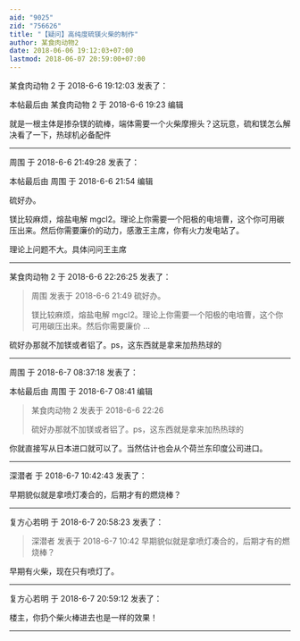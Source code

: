 ```yaml
---
aid: "9025"
zid: "756626"
title: "【疑问】高纯度硫镁火柴的制作"
author: 某食肉动物2
date: 2018-06-06 19:12:03+07:00
lastmod: 2018-06-07 20:59:00+07:00
---
```


某食肉动物 2 于 2018-6-6 19:12:03 发表了：

本帖最后由 某食肉动物 2 于 2018-6-6 19:23 编辑

就是一根主体是掺杂镁的硫棒，端体需要一个火柴摩擦头？这玩意，硫和镁怎么解决看了一下，热球机必备配件

---

周围 于 2018-6-6 21:49:28 发表了：

本帖最后由 周围 于 2018-6-6 21:54 编辑

硫好办。

镁比较麻烦，熔盐电解 mgcl2。理论上你需要一个阳极的电培曹，这个你可用碳压出来。然后你需要廉价的动力，感激王主席，你有火力发电站了。

理论上问题不大。具体问问王主席

---

某食肉动物 2 于 2018-6-6 22:26:25 发表了：

> 周围 发表于 2018-6-6 21:49 硫好办。
>
> 镁比较麻烦，熔盐电解 mgcl2。理论上你需要一个阳极的电培曹，这个你可用碳压出来。然后你需要廉价 ...

硫好办那就不加镁或者铝了。ps，这东西就是拿来加热热球的

---

周围 于 2018-6-7 08:37:18 发表了：

本帖最后由 周围 于 2018-6-7 08:41 编辑

> 某食肉动物 2 发表于 2018-6-6 22:26
>
> 硫好办那就不加镁或者铝了。ps，这东西就是拿来加热热球的

你就直接写从日本进口就可以了。当然估计也会从个荷兰东印度公司进口。

---

深潜者 于 2018-6-7 10:42:43 发表了：

早期貌似就是拿喷灯凑合的，后期才有的燃烧棒？

---

复方心若明 于 2018-6-7 20:58:23 发表了：

> 深潜者 发表于 2018-6-7 10:42 早期貌似就是拿喷灯凑合的，后期才有的燃烧棒？

早期有火柴，现在只有喷灯了。

---

复方心若明 于 2018-6-7 20:59:12 发表了：

楼主，你扔个柴火棒进去也是一样的效果！

---
